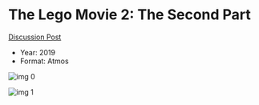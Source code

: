 # The Lego Movie 2: The Second Part

[Discussion Post](https://www.avsforum.com/threads/bass-eq-for-filtered-movies.2995212/post-57937710)

* Year: 2019
* Format: Atmos

![img 0](https://i.imgur.com/aOb677L.jpg)

![img 1](https://i.imgur.com/uVSnUY3.jpg)


